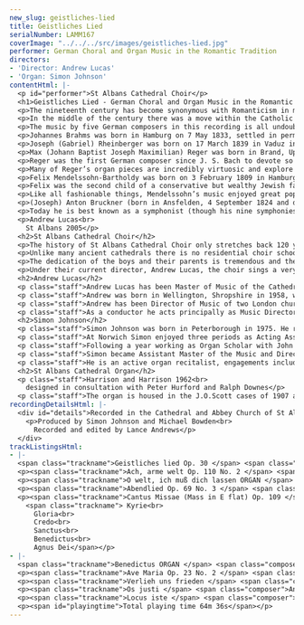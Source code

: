 ```yaml
---
new_slug: geistliches-lied
title: Geistliches Lied
serialNumber: LAMM167
coverImage: "../../../src/images/geistliches-lied.jpg"
performer: German Choral and Organ Music in the Romantic Tradition
directors:
- 'Director: Andrew Lucas'
- 'Organ: Simon Johnson'
contentHtml: |-
  <p id="performer">St Albans Cathedral Choir</p>
  <h1>Geistliches Lied - German Choral and Organ Music in the Romantic Tradition</h1>
  <p>The nineteenth century has become synonymous with Romanticism in music – a term that is difficult to define – music that perhaps evokes a more emotional response than that of, say, the Classical period. But that is an attempt at a definition that is too facile. An all embracing idea of the nature of Romanticism is more elusive – the celebrated musicologist Alfred Einstein felt that we would search for it in vain. There is a great body of choral music written in the nineteenth century for large and small choirs, for concert use on the largest scale (with orchestra) and smaller scale liturgical use.</p>
  <p>In the middle of the century there was a move within the Catholic Church for musical reform, called the Cecilian movement after music’s patron saint and stimulated by a reaction to the extremes of the secular and operatic influences on church music of that period. Yet it was also stimulated by a romantic interest in music of the more distant past – for example, the a capella style of the sixteenth century and also of Gregorian chant. Several were invigorated by a renewed interest in the music of J. S. Bach and Handel – Mendelssohn being the most obvious successor of that tradition – but also Brahms and Bruckner and lesser known composers such as Rheinberger. Later, to some extent, Reger carried on this tradition, although he fused it with a strong influence of Wagner in denser textures and harmonic development. It is significant that of all the major composers in Europe the two composers from this period who understood best how to write both effective and idiomatic choral music, Brahms and Mendelssohn, were both German.</p>
  <p>The music by five German composers in this recording is all undoubtedly from the Romantic era. It is music that is hauntingly beautiful, with great sweeps of melodic invention and strong contrasts of mood. Yet these composers also have something else in common. With the music of Wagner came a great turning point for musical composition, which opened the way to the freer use of harmony and tonality that characterises modern music in the twentieth century. Brahms in particular led the strongest resistance to the more extreme tendencies of musical Romanticism in general, as epitomised by Wagner’s music. All the music on this disc shows the more classical side of the late Romantic movement.</p>
  <p>Johannes Brahms was born in Hamburg on 7 May 1833, settled in permanently in Vienna by 1868 and died there on 3 April 1897. His greatest vocal work is Ein Deutches Requiem (A German requiem) (1868), a work central to his career and a deeply felt statement of faith. Whether or not he was a believer, Brahms embraced the Christian ethic – his background was North German Lutheran Protestant – and he admired the literature and poetry of the Bible, which imbues his choral music with consolation and hope. He was also one of the most conscientious and painstaking composers. Through his diligent study and appreciation of Renaissance and Baroque music the motets show his practical experience with polyphonic techniques.</p>
  <p>Joseph (Gabriel) Rheinberger was born on 17 March 1839 in Vaduz in the Principality of Liechtenstein, the son of the Prince of Liechtenstein’s treasurer. He displayed precocious talent as a child and was able to take an organist’s post at the age of 7. In 1851, he moved to Munich to study, lived there until his death on 25 November 1901. He was a renowned organist, teacher of piano and theory, and conductor of the Munich Choral Society, and held the appointments of professor at the conservatory from 1867, and Hofkapellmeister from 1877, a post once held by Lassus. His best and most enduring music is thought to be his twenty organ sonatas, and his sacred works composed after 1877, though he also composed symphonies, concertos, operas and much chamber music. His lasting inheritance is as a renowned composition teacher, numbering Humperdinck and Furtwängler among his pupils. He came under the influence of Wagner, even getting involved in the preparations for Tristan und Isolde in 1865 (with Hans von Bülow, who thought very highly of him). Rheinberger’s mastery of traditional polyphony and love of the classical form in music eventually caused him to turn away from these modern ideas and influences. He allied himself to the more conservative Brahms camp and even explored the music of the more distant past by Lassus and the Venetian School. There are eighteen mass settings by Rheinberger composed for a variety of vocal forces, some accompanied.</p>
  <p>Max (Johann Baptist Joseph Maximilian) Reger was born in Brand, Upper Palatinate, on 19 March 1873. His family moved to Weiden, Germany in 1874. After periods of study with the great organ teacher Hugo Reimann in Sonderhausen and Wiesbaden, he settled again in Weiden in 1896, and began composing. In 1901 he moved to Munich and then in 1907 he was appointed music director at the University of Leipzig. From 1911 to 1915 he was the Hofkappellmeister in Meiningen and in 1915 moved to Jena. He died in Leipzig on 11 May 1916.</p>
  <p>Reger was the first German composer since J. S. Bach to devote so much of his compositional output to the organ. During a composing life of little more than 20 years, he produced a large output in all genres, nearly always in abstract forms. He believed strongly in absolute music, an ideal shared by Bach.</p>
  <p>Many of Reger’s organ pieces are incredibly virtuosic and explore the symphonic expressiveness and colours of the nineteenth century Romantic organ. Musically he pursued intensively Brahms’s continuous development and free modulation, and used baroque contrapuntal techniques to their logical limit. Many of his works are in variation and fugue forms; equally characteristic is a sense of great energy with well controlled complexity of thematic growth.</p>
  <p>Felix Mendelssohn-Bartholdy was born on 3 February 1809 in Hamburg. In the first generation of romantic composers, Mendelssohn has sometimes been called the ‘classical romantic’ being the more conservative than others of his age, he was influenced more by the classicism of Mozart than the impassioned Romanticism of Beethoven. When Mendelssohn died on 4 November 1847 in Leipzig, Germany at 38, it was not from a typically Romantic illness like some of his great contemporaries, but rather from overwork and a subsequent stroke .</p>
  <p>Felix was the second child of a conservative but wealthy Jewish family of bankers. After their move to Berlin the family was anxious to assimilate into German society and converted to Christianity in the Protestant church, as many others also did, adding Bartholdy to the family name. Some have suggested that the innate carefulness such a German family in their position must have felt explains Mendelssohn’s mannered conservatism.</p>
  <p>Like all fashionable things, Mendelssohn’s music enjoyed great popularity and success in the nineteenth century, but in the twentieth a new asceticism in musical taste failed to appreciate its essential tunefulness and elegance, much of which was thought sentimental. The Nazis prohibited performances of it and, post World War II, the rejection in Germany of romantic music in favour of a rather one-sided acceptance of baroque music hindered the renaissance of this composer for many years. His great oratorios Elijah and St Paul have remained staples in the repertoire, but the remaining sacred choral music by Mendelssohn was for the most part forgotten, with the exception in England of Hear my prayer (even that was down to the glorification of boy-treble soloists rather than the music itself). If some of his music seems sentimental, it is certainly sentiment in the loftiest sense of the word. As well as the motet Hear my prayer (1844) his choral music includes nine Psalm settings.</p>
  <p>(Joseph) Anton Bruckner (born in Ansfelden, 4 September 1824 and died in Vienna, 11 October 1896) was the son of a village schoolmaster and organist, who was also his first teacher. After his father’s death in 1837, he entered St Florian’s monastery where he studied organ, violin, and theory. He too became a schoolmaster-organist eventually becoming organist at St Florian’s in 1851. It was during these years that he wrote masses, and other sacred works. In 1855 he undertook a counterpoint course in Vienna with the leading theorist, Simon Sechter, and in the same year he was appointed organist at Linz Cathedral. After Sechter’s death in 1868, Bruckner was offered the post of theory teacher at the Vienna Conservatory. In the following years, he travelled to Paris and London as an organ virtuoso. His fame was at first that of a devoted church musician and highly successful international organist. This was, however, but a passing phase. He continued his studies until he was nearly forty; the turning point in his musical career was coming in contact with Wagner’s music. He then went to Vienna and devoted himself more and more to composition, becoming a somewhat enigmatic figure.</p>
  <p>Today he is best known as a symphonist (though his nine symphonies were largely poorly received in his lifetime) but his earlier motets and the Mass in E minor for voices and wind instruments are widely performed. The motets can be seen as Bruckner’s response to the Cecilian movement’s interest in purifying the music composed for church use. He displays his devotion to working with dedication, great craftsmanship and utter sincerity to the glory of God as much in these small motets as in the great symphonies.</p>
  <p>Andrew Lucas<br>
    St Albans 2005</p>
  <h2>St Albans Cathedral Choir</h2>
  <p>The history of St Albans Cathedral Choir only stretches back 120 years, although the Benedictine monastery of St Albans Abbey had a distinguished musical history stretching back before 1539 when the Abbey was dissolved by Henry VIII. In those days the boys were press-ganged from all over the country; today they are all local schoolboys who are committed to sing services and attend rehearsal every day of the week, except one, during term time.</p>
  <p>Unlike many ancient cathedrals there is no residential choir school - the rehearsals and services are fitted in around a normal school week. The day begins at 7.40 am and ends after evensong at 5.45 pm on three weekdays. Friday nights are taken up with two hours of rehearsal and the services on Saturday and Sunday (usually three but sometimes four in all) take up a major proportion of the weekend.</p>
  <p>The dedication of the boys and their parents is tremendous and the high standard of the choir and its international reputation has been hard won. The boys themselves receive in return an unparalleled free musical education and team spirit. For the weekends, greater Feast days, concerts and tours the 24 boys are joined by the 12 Lay Clerks to make up the full Cathedral Choir. The Lay Clerks are a dedicated and highly skilled group of musicians who nevertheless, in the main, earn their living outside the music profession. The choir has made several recordings and six tours of the USA in the last ten years. Previous Masters of the Music of the Cathedral include Meredith Davies, Peter Hurford, Stephen Darlington (now at Christ Church Cathedral, Oxford) Colin Walsh (Lincoln Cathedral) and Barry Rose.</p>
  <p>Under their current director, Andrew Lucas, the choir sings a very wide repertoire including two recent first performances from the composer, Joseph Phibbs. They have toured Sweden and Italy, performed in music festivals in The Netherlands (Haarlem) and France (Angers) and made recordings of <a href="nowell.htm">Christmas Music</a> and music by Stanford. The choir plays host to two other Cathedral Choirs in the St Albans International Organ Festival in the Festival’s Three Choirs Concert.</p>
  <h2>Andrew Lucas</h2>
  <p class="staff">Andrew Lucas has been Master of Music of the Cathedral and Abbey Church of St. Alban in Hertfordshire since the beginning of 1998, after eight years as the Sub-Organist of St. Paul’s Cathedral. He is the conductor of the St. Albans Bach Choir and Artistic Director of the St. Albans International Organ Festival.</p>
  <p class="staff">Andrew was born in Wellington, Shropshire in 1958, was chorister in his local parish church and went to school in Shrewsbury. In 1976 he moved to London to study organ at the Royal College of Music with John Birch and composition with Herbert Howells. He graduated with a London University BMus and continued his organ studies after college with Peter Hurford, and then on the W T Best Scholarship from the Worshipful Company of Musicians with Piet Kee at the Sweelinck Conservatoire, Amsterdam.</p>
  <p class="staff">Andrew has been Director of Music of two London churches whilst also organ student at St Paul's Cathedral from 1981, later becoming Assistant Sub-Organist there in1985. In1990 he was appointed to the post of Sub-Organist and Assistant Director of Music. As a solo organist he plays concerts throughout the UK and has given recitals in Norway, Sweden, Belgium, France, Germany, Italy, the Netherlands, Australia, Bermuda and the USA. In 1997 he spent three months as Acting Organist and Master of the Choristers at St Andrew’s Cathedral in Sydney, Australia.</p>
  <p class="staff">As a conductor he acts principally as Music Director of St Albans Bach Choir, a 200-strong chorus which tackles the major choral repertoire from Bach to the present day to large audiences and excellent reviews. They perform in St Albans Abbey with top soloists and major London orchestras including the City of London Sinfonia, the Royal Philharmonic Orchestra, The Philharmonia and the London Mozart Players. For 2005 they have commissioned a new 15 minute work from Joseph Phibbs for choir and orchestra.</p>
  <h2>Simon Johnson</h2>
  <p class="staff">Simon Johnson was born in Peterborough in 1975. He returned there as chorister and subsequently Head Chorister of the Cathedral from 1986-89. He was awarded a music scholarship to Bloxham School, before going on to hold organ scholarships at Rochester, Norwich, and St Paul's Cathedrals.</p>
  <p class="staff">At Norwich Simon enjoyed three periods as Acting Assistant Organist at the Cathedral, during which time he took part of the premieres of works by John Tavener, Philip Wilby and Diana Burrell. His work accompanying both the Girls' Choir and the Cathedral Choir is reflected in two CD recordings, and he has played for both choirs on BBC Radio 2, 3, and 4. In addition to his responsibilities at the Cathedral Simon also gained a first class degree from the University of East Anglia, and founded the University Chamber Choir - a twenty-strong ensemble specialising in the performance of contemporary music.</p>
  <p class="staff">Following a year working as Organ Scholar with John Scott at St. Paul's Cathedral, Simon moved to All Saints' Northampton. His work there involved running the choir of men and boys, and also the separate girls' choir. He made two CD recordings with the choirs on the Lammas label.</p>
  <p class="staff">Simon became Assistant Master of the Music and Director of the Abbey Girls’ Choir at St Albans Cathedral in September 2001 where he principally plays the organ for services. Under his direction the Abbey Girls Choir has flourished – they undertook their first international tour, to the east coast of the USA and have recorded for Lammas records.</p>
  <p class="staff">He is an active organ recitalist, engagements including St Paul's, Westminster, Norwich and Ghent Cathedrals, and Westminster Abbey, and specialises in improvisation. He made his first recording of improvisations for Passiontide, called <a href="purple.htm">Purple</a>, on the Lammas label at St Albans.</p>
  <h2>St Albans Cathedral Organ</h2>
  <p class="staff">Harrison and Harrison 1962<br>
    designed in consultation with Peter Hurford and Ralph Downes</p>
  <p class="staff">The organ is housed in the J.O.Scott cases of 1907 and a new Choir Organ case by Cecil Brown (1962). Several ranks from the old organ were re-used in this otherwise new instrument. This involved completely revoicing flue pipes with new languids and mouths to speak as newly made ranks, using open foot voicing techniques and little, if any, nicking of the languids. Most of the reeds have old resonators fitted with new open, parallel shallots with domed ends in the French classical manner, thin tongues and voiced without weights or loads in the bass.</p>
recordingDetailsHtml: |-
  <div id="details">Recorded in the Cathedral and Abbey Church of St Alban on 1st and 2nd May and 16th and 17th October 2003 by kind permission of the Dean and Chapter
    <p>Produced by Simon Johnson and Michael Bowden<br>
      Recorded and edited by Lance Andrews</p>
  </div>
trackListingsHtml:
- |-
  <span class="trackname">Geistliches lied Op. 30 </span> <span class="composer">Johannes Brahms</span>
  <p><span class="trackname">Ach, arme welt Op. 110 No. 2 </span> <span class="composer">Johannes Brahms</span></p>
  <p><span class="trackname">O welt, ich muß dich lassen ORGAN </span> <span class="composer">Johannes Brahms</span></p>
  <p><span class="trackname">Abendlied Op. 69 No. 3 </span> <span class="composer">Josef Rheinberger</span></p>
  <p><span class="trackname">Cantus Missae (Mass in E flat) Op. 109 </span> <span class="composer">Josef Rheinberger</span><br>
    <span class="trackname"> Kyrie<br>
      Gloria<br>
      Credo<br>
      Sanctus<br>
      Benedictus<br>
      Agnus Dei</span></p>
- |-
  <span class="trackname">Benedictus ORGAN </span> <span class="composer">Max Reger</span>
  <p><span class="trackname">Ave Maria Op. 23 No. 2 </span> <span class="composer">Felix Mendelssohn</span></p>
  <p><span class="trackname">Verlieh uns frieden </span> <span class="composer">Felix Mendelssohn</span></p>
  <p><span class="trackname">Os justi </span> <span class="composer">Anton Bruckner</span></p>
  <p><span class="trackname">Locus iste </span> <span class="composer">Anton Bruckner</span></p>
  <p><span id="playingtime">Total playing time 64m 36s</span></p>
---
```


